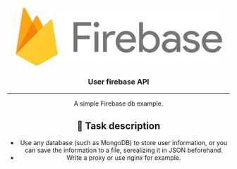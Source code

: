 <p align="center">
  <a href="" rel="noopener">
 <img width=469px height=132px src="https://github.com/honyshyota/fire-base-repo/blob/master/images/Firebase_Logo.svg" alt="Project logo"></a>
</p>

<h3 align="center">User firebase API</h3>

<div align="center">


---

<p align="center"> A simple Firebase db example.
    <br> 
</p>

## 📝 Task description
  
* Use any database (such as MongoDB) to store user information, or you can save the information to a file, serealizing it in JSON beforehand.
* Write a proxy or use nginx for example.

